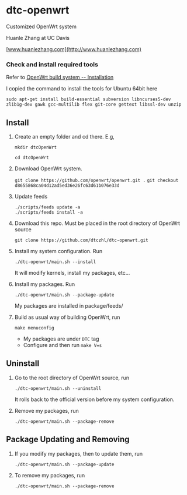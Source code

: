 # dtc-openwrt
Customized OpenWrt system

Huanle Zhang at UC Davis

[www.huanlezhang.com](http://www.huanlezhang.com)

### Check and install required tools

Refer to [OpenWrt build system -- Installation](https://wiki.openwrt.org/doc/howto/buildroot.exigence)
    
I copied the command to install the tools for Ubuntu 64bit here

`sudo apt-get install build-essential subversion libncurses5-dev zlib1g-dev gawk gcc-multilib flex git-core gettext libssl-dev unzip`
        

## Install
1. Create an empty folder and cd there. E.g, 

      `mkdir dtcOpenWrt`
      
      `cd dtcOpenWrt`
     
2. Download OpenWrt system. 

    `git clone https://github.com/openwrt/openwrt.git .`
    `git checkout  d8655868ca04d12ad5ed36e26fc63d61b076e33d`

3. Update feeds

    ```shell
    ./scripts/feeds update -a
    ./scripts/feeds install -a
    ```

3. Download this repo. Must be placed in the root directory of OpenWrt source

    `git clone https://github.com/dtczhl/dtc-openwrt.git`
    
4. Install my system configuration. Run 

    `./dtc-openwrt/main.sh --install`
    
    It will modify kernels, install my packages, etc...
    
5. Install my packages. Run

    `./dtc-openwrt/main.sh --package-update`
    
    My packages are installed in package/feeds/	
    
7. Build as usual way of building OpenWrt, run

    `make menuconfig` 

     * My packages are under `DTC` tag
     * Configure and then run
    		`make V=s`

## Uninstall

1. Go to the root directory of OpenWrt source, run

    `./dtc-openwrt/main.sh --uninstall`
    
    It rolls back to the official version before my system configuration.

 2. Remove my packages, run

	`./dtc-openwrt/main.sh --package-remove`
    
## Package Updating and Removing

1. If you modify my packages, then to update them, run
  
    `./dtc-openwrt/main.sh --package-update`
    
2. To remove my packages, run

    `./dtc-openwrt/main.sh --package-remove`
